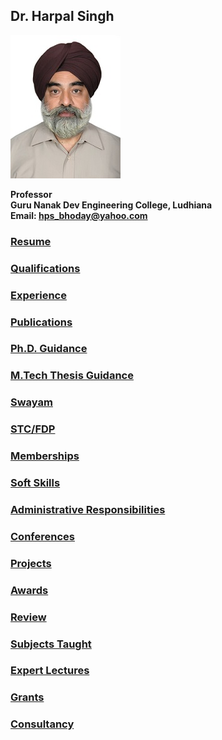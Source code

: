 
## Dr. Harpal Singh

![dp](Images/hps.jpg)

**Professor**  
**Guru Nanak Dev Engineering College, Ludhiana**  
**Email: hps_bhoday@yahoo.com**

### [Resume](Files/Resume.md)
### [Qualifications](Files/Qualifications.md)
### [Experience](Files/Experience.md)
### [Publications](Files/Publications.md)
### [Ph.D. Guidance](Files/Phd.md)
### [M.Tech Thesis Guidance](Files/Mtech.md)
### [Swayam](Files/Swayam.md)
### [STC/FDP](Files/Fdp.md)
### [Memberships](Files/Member.md)
### [Soft Skills](Files/Skills.md)
### [Administrative Responsibilities](Files/Adminstration.md)
### [Conferences](Files/Conferences.md)
### [Projects](Files/Projects.md)
### [Awards](Files/Awards.md)
### [Review](Files/Review.md)
### [Subjects Taught](Files\Subjects.md)
### [Expert Lectures](Files/Lectures.md)
### [Grants](Files/Grants.md)
### [Consultancy](Files/Consultancy.md)
